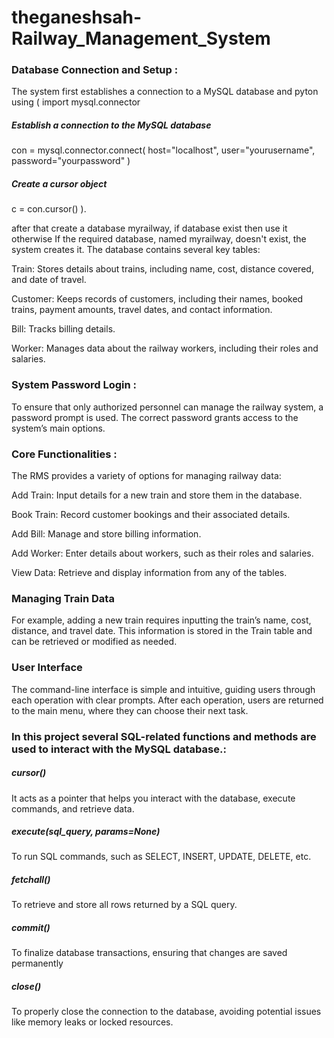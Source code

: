 # theganeshsah-Railway_Management_System

### Database Connection and Setup : 

The system first establishes a connection to a MySQL database and pyton using 
(
import mysql.connector
##### Establish a connection to the MySQL database
con = mysql.connector.connect(
    host="localhost",
    user="yourusername",
    password="yourpassword"
)
##### Create a cursor object
c = con.cursor()
).

after that create a database myrailway, if database exist then use it otherwise 
If the required database, named myrailway, doesn't exist, the system creates it. The database contains several key tables:

Train: Stores details about trains, including name, cost, distance covered, and date of travel.

Customer: Keeps records of customers, including their names, booked trains, payment amounts, travel dates, and contact information.

Bill: Tracks billing details.

Worker: Manages data about the railway workers, including their roles and salaries.


### System Password Login :

To ensure that only authorized personnel can manage the railway system, a password prompt is used. The correct password grants access to the system’s main options.

### Core Functionalities :

The RMS provides a variety of options for managing railway data:

Add Train: Input details for a new train and store them in the database.

Book Train: Record customer bookings and their associated details.

Add Bill: Manage and store billing information.

Add Worker: Enter details about workers, such as their roles and salaries.

View Data: Retrieve and display information from any of the tables.

### Managing Train Data

For example, adding a new train requires inputting the train’s name, cost, distance, and travel date. This information is stored in the Train table and can be retrieved or modified as needed.

### User Interface

The command-line interface is simple and intuitive, guiding users through each operation with clear prompts. After each operation, users are returned to the main menu, where they can choose their next task.

### In this project several SQL-related functions and methods are used to interact with the MySQL database.:

##### cursor()
It acts as a pointer that helps you interact with the database, execute commands, and retrieve data.

##### execute(sql_query, params=None)
To run SQL commands, such as SELECT, INSERT, UPDATE, DELETE, etc.

##### fetchall()
To retrieve and store all rows returned by a SQL query.

##### commit()
To finalize database transactions, ensuring that changes are saved permanently

##### close()
To properly close the connection to the database, avoiding potential issues like memory leaks or locked resources.




